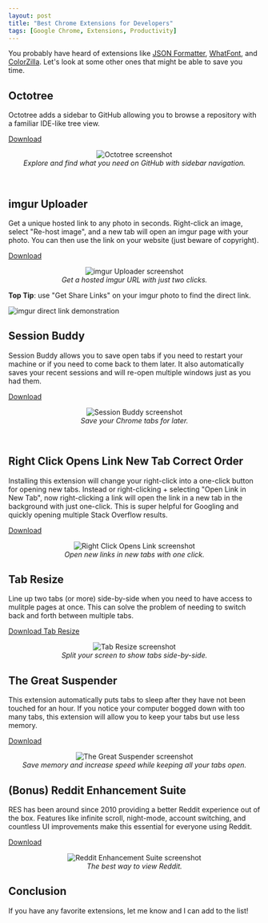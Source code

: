 ```yaml
---
layout: post
title: "Best Chrome Extensions for Developers"
tags: [Google Chrome, Extensions, Productivity]
---
```


You probably have heard of extensions like <a href="https://chrome.google.com/webstore/detail/json-formatter/bcjindcccaagfpapjjmafapmmgkkhgoa?hl=en" target="_blank">JSON Formatter</a>, <a href="https://chrome.google.com/webstore/detail/whatfont/jabopobgcpjmedljpbcaablpmlmfcogm?hl=en" target="_blank">WhatFont</a>, and <a href="https://chrome.google.com/webstore/detail/colorzilla/bhlhnicpbhignbdhedgjhgdocnmhomnp?hl=en" target="_blank">ColorZilla</a>. Let's look at some other ones that might be able to save you time.


## Octotree

Octotree adds a sidebar to GitHub allowing you to browse a repository with a familiar IDE-like tree view.

<a href="https://chrome.google.com/webstore/detail/octotree/bkhaagjahfmjljalopjnoealnfndnagc" target="_blank">Download</a>

<p align="center">
  <img src="https://i.imgur.com/fOHbGbx.jpg" alt="Octotree screenshot"> <br>
  <i>Explore and find what you need on GitHub with sidebar navigation.</i>
</p>

<br>

## imgur Uploader

Get a unique hosted link to any photo in seconds. Right-click an image, select "Re-host image", and a new tab will open an imgur page with your photo. You can then use the link on your website (just beware of copyright).

<a href="https://chrome.google.com/webstore/detail/imgur-uploader/lcpkicdemehhmkjolekhlglljnkggfcf?hl=en" target="_blank">Download</a>

<p align="center">
  <img src="https://i.imgur.com/QeoqWGk.jpg" alt="imgur Uploader screenshot"> <br>
  <i>Get a hosted imgur URL with just two clicks.</i>
</p>

**Top Tip**: use "Get Share Links" on your imgur photo to find the direct link.

<img src="https://i.imgur.com/w0xnMMa.png" alt="imgur direct link demonstration">

<br>

## Session Buddy

Session Buddy allows you to save open tabs if you need to restart your machine or if you need to come back to them later. It also automatically saves your recent sessions and will re-open multiple windows just as you had them.

<a href="https://chrome.google.com/webstore/detail/session-buddy/edacconmaakjimmfgnblocblbcdcpbko?hl=en" target="_blank">Download</a>

<p align="center">
  <img src="https://i.imgur.com/5HsLW1M.png" alt="Session Buddy screenshot"> <br>
  <i>Save your Chrome tabs for later.</i>
</p>

<br>

## Right Click Opens Link New Tab Correct Order

Installing this extension will change your right-click into a one-click button for opening new tabs. Instead or right-clicking + selecting "Open Link in New Tab", now right-clicking a link will open the link in a new tab in the background with just one-click. This is super helpful for Googling and quickly opening multiple Stack Overflow results.

<a href="https://chrome.google.com/webstore/detail/right-click-opens-link-ne/mhjkeimpgjokbjmioglhlngefbddppnn?hl=en" target="_blank">Download</a>

<p align="center">
  <img src="https://i.imgur.com/7VCuLZt.png" alt="Right Click Opens Link screenshot"> <br>
  <i>Open new links in new tabs with one click.</i>
</p>



## Tab Resize

Line up two tabs (or more) side-by-side when you need to have access to mulitple pages at once. This can solve the problem of needing to switch back and forth between multiple tabs.

<a href="https://chrome.google.com/webstore/detail/tab-resize-split-screen-l/bkpenclhmiealbebdopglffmfdiilejc?hl=en-US" target="_blank">Download Tab Resize</a>

<p align="center">
  <img src="https://i.imgur.com/gQZPWR9.png" alt="Tab Resize screenshot"> <br>
  <i>Split your screen to show tabs side-by-side.</i>
</p>



## The Great Suspender

This extension automatically puts tabs to sleep after they have not been touched for an hour. If you notice your computer bogged down with too many tabs, this extension will allow you to keep your tabs but use less memory.

<a href="https://chrome.google.com/webstore/detail/the-great-suspender/klbibkeccnjlkjkiokjodocebajanakg?hl=en" target="_blank">Download</a>

<p align="center">
  <img src="https://i.imgur.com/BJ9m3R1.jpg" alt="The Great Suspender screenshot"> <br>
  <i>Save memory and increase speed while keeping all your tabs open.</i>
</p>



## (Bonus) Reddit Enhancement Suite

RES has been around since 2010 providing a better Reddit experience out of the box. Features like infinite scroll, night-mode, account switching, and countless UI improvements make this essential for everyone using Reddit.

<a href="https://chrome.google.com/webstore/detail/reddit-enhancement-suite/kbmfpngjjgdllneeigpgjifpgocmfgmb?hl=en-US" target="_blank">Download</a>

<p align="center">
  <img src="https://i.imgur.com/RocUlzI.png" alt="Reddit Enhancement Suite screenshot"> <br>
  <i>The best way to view Reddit.</i>
</p>


## Conclusion

If you have any favorite extensions, let me know and I can add to the list!
